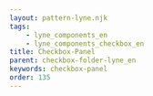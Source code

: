```yaml
---
layout: pattern-lyne.njk
tags: 
    - lyne_components_en
    - lyne_components_checkbox_en
title: Checkbox-Panel
parent: checkbox-folder-lyne_en
keywords: checkbox-panel
order: 135
---
```


